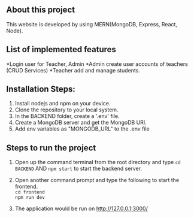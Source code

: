 ## About this project
This website is developed by using MERN(MongoDB, Express, React, Node).

## List of implemented features
*Login user for Teacher, Admin
*Admin create user accounts of teachers (CRUD Services)
*Teacher add and manage students.


## Installation Steps:

1. Install nodejs and npm on your device.
2. Clone the repository to your local system.
3. In the BACKEND folder, create a '.env' file.
4. Create a MongoDB server and get the MongoDB URI.
5. Add env variables as "MONGODB_URL" to the .env file

## Steps to run the project

1. Open up the command terminal from the root directory and type `cd BACKEND` AND `npm start` to start the backend server.

2. Open another command prompt and type the following to start the frontend.  
`cd frontend`  
`npm run dev`

3. The application would be run on http://127.0.0.1:3000/



